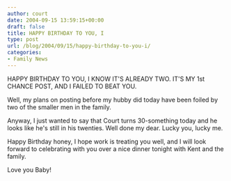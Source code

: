 ```yaml
---
author: court
date: 2004-09-15 13:59:15+00:00
draft: false
title: HAPPY BIRTHDAY TO YOU, I
type: post
url: /blog/2004/09/15/happy-birthday-to-you-i/
categories:
- Family News
---
```


HAPPY BIRTHDAY TO YOU,
I KNOW IT'S ALREADY TWO.
IT'S MY 1st CHANCE POST,
AND I FAILED TO BEAT YOU.

Well, my plans on posting before my hubby did today have been foiled by two of the smaller men in the family.

Anyway, I just wanted to say that Court turns 30-something today and he looks like he's still in his twenties.  Well done my dear.  Lucky you, lucky me.

Happy Birthday honey, I hope work is treating you well, and I will look forward to celebrating with you over a nice dinner tonight with Kent and the family.

Love you Baby!
